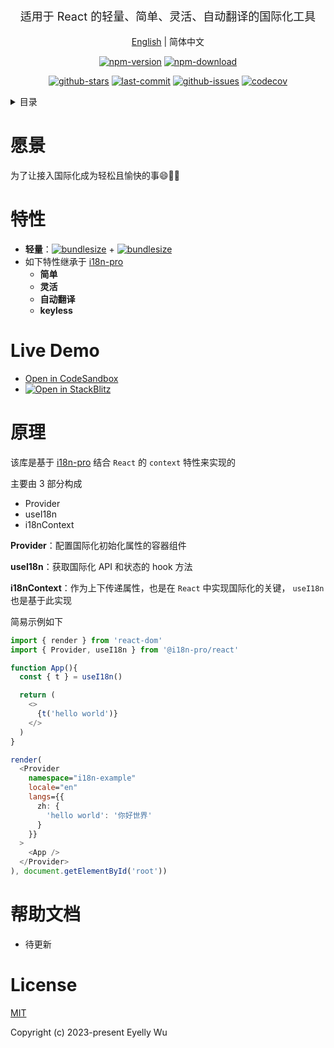 <div align="center">
  <p style="font-size: 18px;">适用于 React 的轻量、简单、灵活、自动翻译的国际化工具</p>

[English](https://github.com/i18n-pro/react-i18n-pro/tree/v0.1.0-alpha.1#readme) | 简体中文



[![npm-version](https://img.shields.io/npm/v/@i18n-pro/react.svg?style=flat-square "npm-version")](https://www.npmjs.com/package/@i18n-pro/react "npm")
[![npm-download](https://img.shields.io/npm/dm/@i18n-pro/react "npm-download")](https://www.npmjs.com/package/@i18n-pro/react "npm")

[![github-stars](https://img.shields.io/github/stars/i18n-pro/react-i18n-pro?style=social "github-stars")](https://github.com/i18n-pro/react-i18n-pro/stargazers "github-stars")
[![last-commit](https://img.shields.io/github/last-commit/i18n-pro/react-i18n-pro/dev "last-commit")](https://github.com/i18n-pro/react-i18n-pro/commits/dev "last-commit")
[![github-issues](https://img.shields.io/github/issues-raw/i18n-pro/react-i18n-pro "github-issues")](https://github.com/i18n-pro/react-i18n-pro/issues "github-issues")
[![codecov](https://codecov.io/gh/i18n-pro/react-i18n-pro/branch/main/graph/badge.svg?token=758C46SIE7 "codecov")](https://codecov.io/gh/eyelly-wu/react-i18n-pro "codecov")

</div>
<details >
  <summary>目录</summary>

  [愿景](#愿景)<br/>
  [特性](#特性)<br/>
  [Live Demo](#live-demo)<br/>
  [原理](#原理)<br/>
  [帮助文档](#帮助文档)<br/>
  [License](#license)<br/>

</details>


# 愿景
为了让接入国际化成为轻松且愉快的事😄💪🏻
# 特性

* **轻量**：[![bundlesize](https://img.shields.io/bundlephobia/minzip/i18n-pro?color=brightgreen&style=plastic "i18n-pro-bundlesize")](https://bundlephobia.com/package/i18n-pro "i18n-pro-bundlesize") + [![bundlesize](https://img.shields.io/bundlephobia/minzip/@i18n-pro/react?color=brightgreen&style=plastic "bundlesize")](https://bundlephobia.com/package/@i18n-pro/react "bundlesize")
* 如下特性继承于 [i18n-pro](https://github.com/eyelly-wu/i18n-pro "i18n-pro") 
   * **简单**
   * **灵活**
   * **自动翻译**
   * **keyless**


# Live Demo

* [Open in CodeSandbox](https://codesandbox.io/p/github/i18n-pro/react-i18n-pro-demo/main?file=README_zh-CN.md)
* [![Open in StackBlitz](https://developer.stackblitz.com/img/open_in_stackblitz_small.svg "Open in StackBlitz")](https://stackblitz.com/edit/react-i18n-pro-demo?file=README_zh-CN.md)


# 原理
该库是基于 [i18n-pro](https://github.com/eyelly-wu/i18n-pro "i18n-pro") 结合 `React` 的 `context` 特性来实现的

主要由 3 部分构成
* Provider
* useI18n
* i18nContext



**Provider**：配置国际化初始化属性的容器组件

**useI18n**：获取国际化 API 和状态的 hook 方法

**i18nContext**：作为上下传递属性，也是在 `React` 中实现国际化的关键， `useI18n` 也是基于此实现

简易示例如下
```typescript react
import { render } from 'react-dom'
import { Provider, useI18n } from '@i18n-pro/react'

function App(){
  const { t } = useI18n()

  return (
    <>
      {t('hello world')}
    </>
  )
}

render(
  <Provider
    namespace="i18n-example"
    locale="en"
    langs={{
      zh: {
        'hello world': '你好世界'
      }
    }}
  >
    <App />
  </Provider>
), document.getElementById('root'))
```

# 帮助文档

* 待更新


# License
[MIT](./LICENSE)

Copyright (c) 2023-present Eyelly Wu